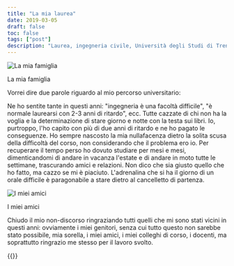 ```yaml
---
title: "La mia laurea"
date: 2019-03-05
draft: false
toc: false
tags: ["post"]
description: "Laurea, ingegneria civile, Università degli Studi di Trento"
---
```


<picture>
    <source type="image/webp" srcset="/images/post/laurea_01.webp">
    <source type="image/jpg" srcset="/images/post/laurea_01.jpg">
    <img src="/images/post/laurea_01.jpg" alt="La mia famiglia">
</picture>
<p class='caption'>La mia famiglia</p>

Vorrei dire due parole riguardo al mio percorso universitario:

Ne ho sentite tante in questi anni: "ingegneria è una facoltà difficile", "è normale laurearsi con 2-3 anni di ritardo", ecc. 
Tutte cazzate di chi non ha la voglia e la determinazione di stare giorno e notte con la testa sui libri. Io, purtroppo, l'ho capito con più di due anni di ritardo e ne ho pagato le conseguenze.
Ho sempre nascosto la mia nullafacenza dietro la solita scusa della difficoltà del corso, non considerando che il problema ero io. 
Per recuperare il tempo perso ho dovuto studiare per mesi e mesi, dimenticandomi di andare in vacanza l'estate e di andare in moto tutte le settimane, trascurando amici e relazioni.
Non dico che sia giusto quello che ho fatto, ma cazzo se mi è piaciuto. L'adrenalina che si ha il giorno di un orale difficile è paragonabile a stare dietro al cancelletto di partenza.

<picture>
    <source type="image/webp" srcset="/images/post/laurea_02.webp">
    <source type="image/jpg" srcset="/images/post/laurea_02.jpg">
    <img src='/images/post/laurea_02.jpg' alt="I miei amici">
</picture>
<p class='caption'>I miei amici</p>

Chiudo il mio non-discorso ringraziando tutti quelli che mi sono stati vicini in questi anni: ovviamente i miei genitori, senza cui tutto questo non sarebbe stato possibile, mia sorella, i miei amici, i miei colleghi di corso, i docenti, ma soprattutto ringrazio me stesso per il lavoro svolto. 

{{<instagram Buiy3Bnj-Xw>}}

